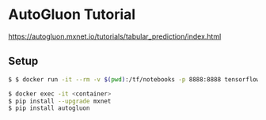 # AutoGluon Tutorial

https://autogluon.mxnet.io/tutorials/tabular_prediction/index.html

## Setup

```sh
$ $ docker run -it --rm -v $(pwd):/tf/notebooks -p 8888:8888 tensorflow/tensorflow:latest-jupyter

$ docker exec -it <container>
$ pip install --upgrade mxnet
$ pip install autogluon
```
